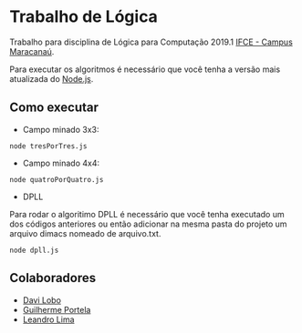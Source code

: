# Trabalho de Lógica

Trabalho para disciplina de Lógica para Computação 2019.1 [IFCE - Campus Maracanaú](https://ifce.edu.br/maracanau).

Para executar os algoritmos é necessário que você tenha a versão mais atualizada do [Node.js](https://nodejs.org).

## Como executar

- Campo minado 3x3:

```
node tresPorTres.js
```

- Campo minado 4x4:

```
node quatroPorQuatro.js
```

- DPLL

Para rodar o algoritimo DPLL é necessário que você tenha executado um dos códigos anteriores ou então adicionar na mesma pasta do projeto um arquivo dimacs nomeado de arquivo.txt.

```
node dpll.js
```

## Colaboradores

- [Davi Lobo](https://github.com/S1rWolf)
- [Guilherme Portela](https://github.com/GuilhermeMPortela)
- [Leandro Lima](https://github.com/limaleandro1999)
